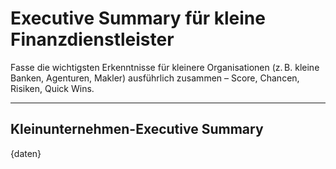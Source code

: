 <!-- summary_klein.md -->
# Executive Summary für kleine Finanzdienstleister

Fasse die wichtigsten Erkenntnisse für kleinere Organisationen (z. B. kleine Banken, Agenturen, Makler) ausführlich zusammen – Score, Chancen, Risiken, Quick Wins.

---

## Kleinunternehmen-Executive Summary

{daten}